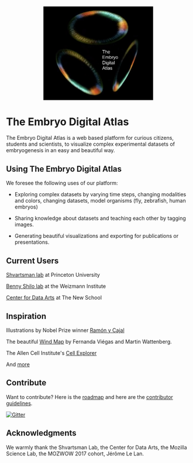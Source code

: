 <p align="center">
  <img src="Logos/logo.png" width="300"/>
</p>

# The Embryo Digital Atlas

The Embryo Digital Atlas is a web based platform for curious citizens, students and scientists, to visualize complex experimental datasets of embryogenesis in an easy and beautiful way.

## Using The Embryo Digital Atlas

We foresee the following uses of our platform:

- Exploring complex datasets by varying time steps, changing modalities and colors, changing datasets, model organisms (fly, zebrafish, human embryos)

- Sharing knowledge about datasets and teaching each other by tagging images.

- Generating beautiful visualizations and exporting for publications or presentations.

## Current Users

[Shvartsman lab](http://shvartsmanlab.com/) at Princeton University

[Benny Shilo lab](http://shilolabweb.weizmann.ac.il/) at the Weizmann Institute

[Center for Data Arts](http://www.newschool.edu/center-for-data-arts/) at The New School

## Inspiration

Illustrations by Nobel Prize winner [Ramón y Cajal](https://www.newscientist.com/article/mg23331090-100-early-sketches-of-the-brain-show-ramn-y-cajals-artistic-genius/)

The beautiful [Wind Map](http://hint.fm/wind/) by Fernanda Viégas and Martin Wattenberg.

The Allen Cell Institute's [Cell Explorer](http://www.allencell.org/)

And [more](https://paulcinq.wordpress.com/about/data-driven-visualizations-of-embryogenesis/)

## Contribute

Want to contribute? Here is the [roadmap](https://github.com/paulvill/paulvill.github.io/issues/3) and here are the [contributor guidelines](CONTRIBUTING.md).

[![Gitter](https://img.shields.io/gitter/room/nwjs/nw.js.svg?style=flat-square)](https://gitter.im/embryo-digital-atlas/Lobby)

## Acknowledgments

We warmly thank the Shvartsman Lab, the Center for Data Arts, the Mozilla Science Lab, the MOZWOW 2017 cohort, Jérôme Le Lan.
